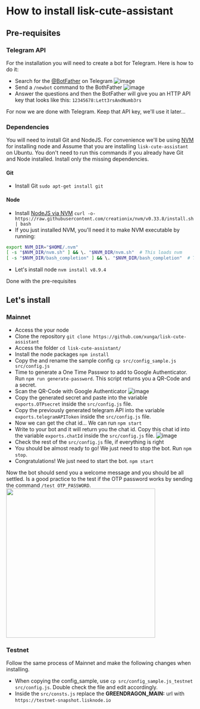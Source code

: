 # How to install lisk-cute-assistant

## Pre-requisites

### Telegram API
For the installation you will need to create a bot for Telegram. Here is how to do it:
 - Search for the [@BotFather](https://telegram.me/BotFather) on Telegram ![image](https://raw.githubusercontent.com/xunga/lisk-cute-assistant/master/imgs/install/step1_search.png)
 - Send a `/newbot` command to the BothFather  ![image](https://github.com/xunga/lisk-cute-assistant/blob/master/imgs/install/step2_chat.png?raw=true)
 - Answer the questions and then the BotFather will give you an HTTP API key that looks like this: `12345678:Lett3rsAndNumb3rs`

For now we are done with Telegram. Keep that API key, we'll use it later...

### Dependencies
You will need to install Git and NodeJS. For convenience we'll be using [NVM](https://github.com/creationix/nvm) for installing node and Assume that you are installing `lisk-cute-assistant` on Ubuntu.
You don't need to run this commands if you already have Git and Node installed. Install only the missing dependencies.

#### Git
- Install Git `sudo apt-get install git`

#### Node
- Install [NodeJS via NVM](https://github.com/creationix/nvm) `curl -o- https://raw.githubusercontent.com/creationix/nvm/v0.33.8/install.sh | bash`
- If you just installed NVM, you'll need it to make NVM executable by running:
```bash
export NVM_DIR="$HOME/.nvm"
[ -s "$NVM_DIR/nvm.sh" ] && \. "$NVM_DIR/nvm.sh"  # This loads nvm
[ -s "$NVM_DIR/bash_completion" ] && \. "$NVM_DIR/bash_completion"  # This loads nvm bash_completion
```
- Let's install node `nvm install v8.9.4`

Done with the pre-requisites

## Let's install

### Mainnet

- Access the your node
- Clone the repository `git clone https://github.com/xunga/lisk-cute-assistant`
- Access the folder `cd lisk-cute-assistant/`
- Install the node packages `npm install`
- Copy the and rename the sample config `cp src/config_sample.js src/config.js`
- Time to generate a One Time Passwor to add to Google Authenticator. Run `npm run generate-password`. This script returns you a QR-Code and a secret.
- Scan the QR-Code with Google Authenticator ![image](https://github.com/xunga/lisk-cute-assistant/blob/master/imgs/install/step3_generate_qr.png?raw=true)
- Copy the generated secret and paste into the variable `exports.OTPsecret` inside the `src/config.js` file.
- Copy the previously generated telegram API into the variable `exports.telegramAPIToken` inside the `src/config.js` file.
- Now we can get the chat id... We can run `npm start`
- Write to your bot and it will return you the chat id. Copy this chat id into the variable `exports.chatId` inside the `src/config.js` file. ![image](https://github.com/xunga/lisk-cute-assistant/blob/master/imgs/install/step4_get_chatid.png?raw=true)
- Check the rest of the `src/config.js` file, if everything is right
- You should be almost ready to go! We just need to stop the bot. Run `npm stop`.
- Congratulations! We just need to start the bot. `npm start`

Now the bot should send you a welcome message and you should be all settled. Is a good practice to the test if the OTP password works by sending the command `/test OTP_PASSWORD`.
<img src="https://github.com/xunga/lisk-cute-assistant/blob/master/imgs/install/step5_reboot.png?raw=true" data-canonical-src="https://github.com/xunga/lisk-cute-assistant/blob/master/imgs/install/step5_reboot.png?raw=true" width="400" />

### Testnet

Follow the same process of Mainnet and make the following changes when installing.

- When copying the config_sample, use `cp src/config_sample.js_testnet src/config.js`. Double check the file and edit accordingly.
- Inside the `src/consts.js` replace the **GREENDRAGON_MAIN:** url with `https://testnet-snapshot.lisknode.io`
